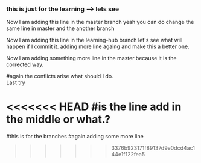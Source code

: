 ### this is just for the learning --> lets see

Now I am adding this line in the master branch
yeah you can do change the same line in master and the another branch


Now I am adding this line in the learning-hub branch
let's see what will happen if I commit it.
adding more line againg and make this a better one.


Now I am adding something more line in the master because it is the corrected way.


#again the conflicts arise what should I do. <br>
Last try

<<<<<<< HEAD
#is the line add in the middle or what.?
=======

#this is for the branches
#again adding some more line
>>>>>>> 3376b923171f89137d9e0dcd4ac144e1f122fea5
